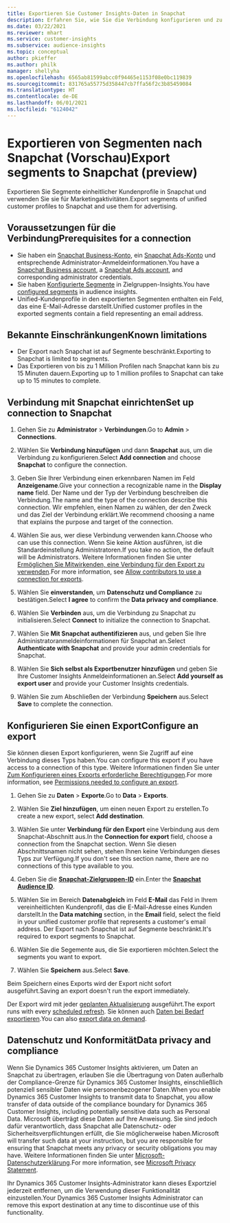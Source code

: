 ```yaml
---
title: Exportieren Sie Customer Insights-Daten in Snapchat
description: Erfahren Sie, wie Sie die Verbindung konfigurieren und zu Snapchat exportieren.
ms.date: 03/22/2021
ms.reviewer: mhart
ms.service: customer-insights
ms.subservice: audience-insights
ms.topic: conceptual
author: pkieffer
ms.author: philk
manager: shellyha
ms.openlocfilehash: 6565ab81599abcc0f94465e1153f08e0bc119839
ms.sourcegitcommit: 831765a55775d358447cb7ffa56f2c3b85459084
ms.translationtype: HT
ms.contentlocale: de-DE
ms.lasthandoff: 06/01/2021
ms.locfileid: "6124042"
---
```

# <a name="export-segments-to-snapchat-preview"></a><span data-ttu-id="b0821-103">Exportieren von Segmenten nach Snapchat (Vorschau)</span><span class="sxs-lookup"><span data-stu-id="b0821-103">Export segments to Snapchat (preview)</span></span>

<span data-ttu-id="b0821-104">Exportieren Sie Segmente einheitlicher Kundenprofile in Snapchat und verwenden Sie sie für Marketingaktivitäten.</span><span class="sxs-lookup"><span data-stu-id="b0821-104">Export segments of unified customer profiles to Snapchat and use them for advertising.</span></span> 

## <a name="prerequisites-for-a-connection"></a><span data-ttu-id="b0821-105">Voraussetzungen für die Verbindung</span><span class="sxs-lookup"><span data-stu-id="b0821-105">Prerequisites for a connection</span></span>

-   <span data-ttu-id="b0821-106">Sie haben ein [Snapchat Business-Konto](https://business.snapchat.com/), ein [Snapchat Ads-Konto](https://ads.snapchat.com/) und entsprechende Administrator-Anmeldeinformationen.</span><span class="sxs-lookup"><span data-stu-id="b0821-106">You have a [Snapchat Business account](https://business.snapchat.com/), a [Snapchat Ads account](https://ads.snapchat.com/), and corresponding administrator credentials.</span></span>
-   <span data-ttu-id="b0821-107">Sie haben [Konfigurierte Segmente](segments.md) in Zielgruppen-Insights.</span><span class="sxs-lookup"><span data-stu-id="b0821-107">You have [configured segments](segments.md) in audience insights.</span></span>
-   <span data-ttu-id="b0821-108">Unified-Kundenprofile in den exportierten Segmenten enthalten ein Feld, das eine E-Mail-Adresse darstellt.</span><span class="sxs-lookup"><span data-stu-id="b0821-108">Unified customer profiles in the exported segments contain a field representing an email address.</span></span>

## <a name="known-limitations"></a><span data-ttu-id="b0821-109">Bekannte Einschränkungen</span><span class="sxs-lookup"><span data-stu-id="b0821-109">Known limitations</span></span>

- <span data-ttu-id="b0821-110">Der Export nach Snapchat ist auf Segmente beschränkt.</span><span class="sxs-lookup"><span data-stu-id="b0821-110">Exporting to Snapchat is limited to segments.</span></span>
- <span data-ttu-id="b0821-111">Das Exportieren von bis zu 1 Million Profilen nach Snapchat kann bis zu 15 Minuten dauern.</span><span class="sxs-lookup"><span data-stu-id="b0821-111">Exporting up to 1 million profiles to Snapchat can take up to 15 minutes to complete.</span></span> 

## <a name="set-up-connection-to-snapchat"></a><span data-ttu-id="b0821-112">Verbindung mit Snapchat einrichten</span><span class="sxs-lookup"><span data-stu-id="b0821-112">Set up connection to Snapchat</span></span>

1. <span data-ttu-id="b0821-113">Gehen Sie zu **Administrator** > **Verbindungen**.</span><span class="sxs-lookup"><span data-stu-id="b0821-113">Go to **Admin** > **Connections**.</span></span>

1. <span data-ttu-id="b0821-114">Wählen Sie **Verbindung hinzufügen** und dann **Snapchat** aus, um die Verbindung zu konfigurieren.</span><span class="sxs-lookup"><span data-stu-id="b0821-114">Select **Add connection** and choose **Snapchat** to configure the connection.</span></span>

1. <span data-ttu-id="b0821-115">Geben Sie Ihrer Verbindung einen erkennbaren Namen im Feld **Anzeigename**.</span><span class="sxs-lookup"><span data-stu-id="b0821-115">Give your connection a recognizable name in the **Display name** field.</span></span> <span data-ttu-id="b0821-116">Der Name und der Typ der Verbindung beschreiben die Verbindung.</span><span class="sxs-lookup"><span data-stu-id="b0821-116">The name and the type of the connection describe this connection.</span></span> <span data-ttu-id="b0821-117">Wir empfehlen, einen Namen zu wählen, der den Zweck und das Ziel der Verbindung erklärt.</span><span class="sxs-lookup"><span data-stu-id="b0821-117">We recommend choosing a name that explains the purpose and target of the connection.</span></span>

1. <span data-ttu-id="b0821-118">Wählen Sie aus, wer diese Verbindung verwenden kann.</span><span class="sxs-lookup"><span data-stu-id="b0821-118">Choose who can use this connection.</span></span> <span data-ttu-id="b0821-119">Wenn Sie keine Aktion ausführen, ist die Standardeinstellung Administratoren.</span><span class="sxs-lookup"><span data-stu-id="b0821-119">If you take no action, the default will be Administrators.</span></span> <span data-ttu-id="b0821-120">Weitere Informationen finden Sie unter [Ermöglichen Sie Mitwirkenden, eine Verbindung für den Export zu verwenden](connections.md#allow-contributors-to-use-a-connection-for-exports).</span><span class="sxs-lookup"><span data-stu-id="b0821-120">For more information, see [Allow contributors to use a connection for exports](connections.md#allow-contributors-to-use-a-connection-for-exports).</span></span>

1. <span data-ttu-id="b0821-121">Wählen Sie **einverstanden**, um **Datenschutz und Compliance** zu bestätigen.</span><span class="sxs-lookup"><span data-stu-id="b0821-121">Select **I agree** to confirm the **Data privacy and compliance**.</span></span>

1. <span data-ttu-id="b0821-122">Wählen Sie **Verbinden** aus, um die Verbindung zu Snapchat zu initialisieren.</span><span class="sxs-lookup"><span data-stu-id="b0821-122">Select **Connect** to initialize the connection to Snapchat.</span></span>

1. <span data-ttu-id="b0821-123">Wählen Sie **Mit Snapchat authentifizieren** aus, und geben Sie Ihre Administratoranmeldeinformationen für Snapchat an.</span><span class="sxs-lookup"><span data-stu-id="b0821-123">Select **Authenticate with Snapchat** and provide your admin credentials for Snapchat.</span></span> 

1. <span data-ttu-id="b0821-124">Wählen Sie **Sich selbst als Exportbenutzer hinzufügen** und geben Sie Ihre Customer Insights Anmeldeinformationen an.</span><span class="sxs-lookup"><span data-stu-id="b0821-124">Select **Add yourself as export user** and provide your Customer Insights credentials.</span></span>

1. <span data-ttu-id="b0821-125">Wählen Sie zum Abschließen der Verbindung **Speichern** aus.</span><span class="sxs-lookup"><span data-stu-id="b0821-125">Select **Save** to complete the connection.</span></span>

## <a name="configure-an-export"></a><span data-ttu-id="b0821-126">Konfigurieren Sie einen Export</span><span class="sxs-lookup"><span data-stu-id="b0821-126">Configure an export</span></span>

<span data-ttu-id="b0821-127">Sie können diesen Export konfigurieren, wenn Sie Zugriff auf eine Verbindung dieses Typs haben.</span><span class="sxs-lookup"><span data-stu-id="b0821-127">You can configure this export if you have access to a connection of this type.</span></span> <span data-ttu-id="b0821-128">Weitere Informationen finden Sie unter [Zum Konfigurieren eines Exports erforderliche Berechtigungen](export-destinations.md#set-up-a-new-export).</span><span class="sxs-lookup"><span data-stu-id="b0821-128">For more information, see [Permissions needed to configure an export](export-destinations.md#set-up-a-new-export).</span></span>

1. <span data-ttu-id="b0821-129">Gehen Sie zu **Daten** > **Exporte**.</span><span class="sxs-lookup"><span data-stu-id="b0821-129">Go to **Data** > **Exports**.</span></span>

1. <span data-ttu-id="b0821-130">Wählen Sie **Ziel hinzufügen**, um einen neuen Export zu erstellen.</span><span class="sxs-lookup"><span data-stu-id="b0821-130">To create a new export, select **Add destination**.</span></span>

1. <span data-ttu-id="b0821-131">Wählen Sie unter **Verbindung für den Export** eine Verbindung aus dem Snapchat-Abschnitt aus.</span><span class="sxs-lookup"><span data-stu-id="b0821-131">In the **Connection for export** field, choose a connection from the Snapchat section.</span></span> <span data-ttu-id="b0821-132">Wenn Sie diesen Abschnittsnamen nicht sehen, stehen Ihnen keine Verbindungen dieses Typs zur Verfügung.</span><span class="sxs-lookup"><span data-stu-id="b0821-132">If you don't see this section name, there are no connections of this type available to you.</span></span>

1. <span data-ttu-id="b0821-133">Geben Sie die [**Snapchat-Zielgruppen-ID**](https://businesshelp.snapchat.com/s/article/custom-audiences) ein.</span><span class="sxs-lookup"><span data-stu-id="b0821-133">Enter the [**Snapchat Audience ID**](https://businesshelp.snapchat.com/s/article/custom-audiences).</span></span>

1. <span data-ttu-id="b0821-134">Wählen Sie im Bereich **Datenabgleich** im Feld **E-Mail** das Feld in Ihrem vereinheitlichten Kundenprofil, das die E-Mail-Adresse eines Kunden darstellt.</span><span class="sxs-lookup"><span data-stu-id="b0821-134">In the **Data matching** section, in the **Email** field, select the field in your unified customer profile that represents a customer's email address.</span></span> <span data-ttu-id="b0821-135">Der Export nach Snapchat ist auf Segmente beschränkt.</span><span class="sxs-lookup"><span data-stu-id="b0821-135">It's required to export segments to Snapchat.</span></span>

1. <span data-ttu-id="b0821-136">Wählen Sie die Segemente aus, die Sie exportieren möchten.</span><span class="sxs-lookup"><span data-stu-id="b0821-136">Select the segments you want to export.</span></span> 

1. <span data-ttu-id="b0821-137">Wählen Sie **Speichern** aus.</span><span class="sxs-lookup"><span data-stu-id="b0821-137">Select **Save**.</span></span>

<span data-ttu-id="b0821-138">Beim Speichern eines Exports wird der Export nicht sofort ausgeführt.</span><span class="sxs-lookup"><span data-stu-id="b0821-138">Saving an export doesn't run the export immediately.</span></span>

<span data-ttu-id="b0821-139">Der Export wird mit jeder [geplanten Aktualisierung](system.md#schedule-tab) ausgeführt.</span><span class="sxs-lookup"><span data-stu-id="b0821-139">The export runs with every [scheduled refresh](system.md#schedule-tab).</span></span> <span data-ttu-id="b0821-140">Sie können auch [Daten bei Bedarf exportieren](export-destinations.md#run-exports-on-demand).</span><span class="sxs-lookup"><span data-stu-id="b0821-140">You can also [export data on demand](export-destinations.md#run-exports-on-demand).</span></span> 


## <a name="data-privacy-and-compliance"></a><span data-ttu-id="b0821-141">Datenschutz und Konformität</span><span class="sxs-lookup"><span data-stu-id="b0821-141">Data privacy and compliance</span></span>

<span data-ttu-id="b0821-142">Wenn Sie Dynamics 365 Customer Insights aktivieren, um Daten an Snapchat zu übertragen, erlauben Sie die Übertragung von Daten außerhalb der Compliance-Grenze für Dynamics 365 Customer Insights, einschließlich potenziell sensibler Daten wie personenbezogener Daten.</span><span class="sxs-lookup"><span data-stu-id="b0821-142">When you enable Dynamics 365 Customer Insights to transmit data to Snapchat, you allow transfer of data outside of the compliance boundary for Dynamics 365 Customer Insights, including potentially sensitive data such as Personal Data.</span></span> <span data-ttu-id="b0821-143">Microsoft überträgt diese Daten auf Ihre Anweisung. Sie sind jedoch dafür verantwortlich, dass Snapchat alle Datenschutz- oder Sicherheitsverpflichtungen erfüllt, die Sie möglicherweise haben.</span><span class="sxs-lookup"><span data-stu-id="b0821-143">Microsoft will transfer such data at your instruction, but you are responsible for ensuring that Snapchat meets any privacy or security obligations you may have.</span></span> <span data-ttu-id="b0821-144">Weitere Informationen finden Sie unter [Microsoft-Datenschutzerklärung](https://go.microsoft.com/fwlink/?linkid=396732).</span><span class="sxs-lookup"><span data-stu-id="b0821-144">For more information, see [Microsoft Privacy Statement](https://go.microsoft.com/fwlink/?linkid=396732).</span></span>

<span data-ttu-id="b0821-145">Ihr Dynamics 365 Customer Insights-Administrator kann dieses Exportziel jederzeit entfernen, um die Verwendung dieser Funktionalität einzustellen.</span><span class="sxs-lookup"><span data-stu-id="b0821-145">Your Dynamics 365 Customer Insights Administrator can remove this export destination at any time to discontinue use of this functionality.</span></span>
